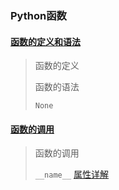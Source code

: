 ### Python函数

#### [函数的定义和语法](./py3_func_defin.md)

> 函数的定义
>
> 函数的语法
>
> `None`

#### [函数的调用](./py3_func_call)

> 函数的调用
>
> `__name__` [属性详解](./py3_name_attr.md)
>
> 







